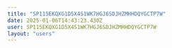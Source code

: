 ```yaml
---
title: "SP115EKQXG1D5X4S1WK7HGJ6SDJHZMHHDQYGCTP7W"
date: 2025-01-06T14:43:23.430Z
user: SP115EKQXG1D5X4S1WK7HGJ6SDJHZMHHDQYGCTP7W
layout: "users"
---
```

    